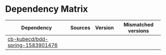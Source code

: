 # Dependency Matrix

Dependency | Sources | Version | Mismatched versions
---------- | ------- | ------- | -------------------
[cb-kubecd/bdd-spring-1583901476](https://github.com/cb-kubecd/bdd-spring-1583901476.git) |  | []() | 
